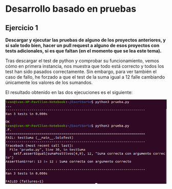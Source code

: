 # Desarrollo basado en pruebas

## Ejercicio 1
**Descargar y ejecutar las pruebas de alguno de los proyectos anteriores, y si sale todo bien, hacer un pull request a alguno de esos proyectos con tests adicionales, si es que faltan (en el momento que se lea este tema).**

Tras descargar el test de python y comprobar su funcionamiento, vemos cómo en primera instancia, nos muestra que todo está correcto y todos los test han sido pasados correctamente. Sin embargo, para ver también el caso de fallo, he forzado a que el test de la suma igual a 12 falle cambiando únicamente los valores de los sumandos.

El resultado obtenido en las dos ejecuciones es el siguiente:

![](./capturas/tests_prueba.png)
